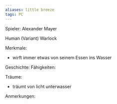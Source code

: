 ```yaml
---
aliases: little breeze
tags: PC
---
```


Spieler: Alexander Mayer

Human (Variant)
Warlock

Merkmale:
- wirft immer etwas von seinem Essen ins Wasser

Geschichte:
Fähigkeiten:

Träume:
- träumt von licht unterwasser

Anmerkungen: